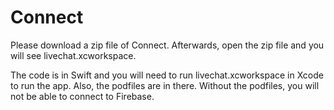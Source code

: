 # Connect
Please download a zip file of Connect.
Afterwards, open the zip file and you will see livechat.xcworkspace.

The code is in Swift and you will need to run livechat.xcworkspace in Xcode to run the app. 
Also, the podfiles are in there. Without the podfiles, you will not be able to connect to Firebase.

